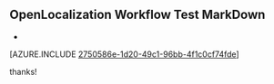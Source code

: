 ## OpenLocalization Workflow Test MarkDown
* 

[AZURE.INCLUDE [2750586e-1d20-49c1-96bb-4f1c0cf74fde](calleeMd1.md)]

 
thanks!
